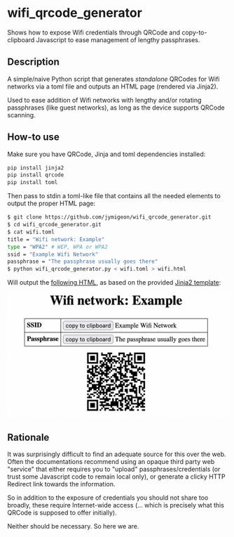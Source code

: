 # wifi_qrcode_generator

Shows how to expose Wifi credentials through QRCode and copy-to-clipboard
Javascript to ease management of lengthy passphrases.

## Description

A simple/naive Python script that generates *standalone* QRCodes for Wifi
networks via a toml file and outputs an HTML page (rendered via Jinja2).

Used to ease addition of Wifi networks with lengthy and/or rotating
passphrases (like guest networks), as long as the device supports QRCode scanning.

## How-to use

Make sure you have QRCode, Jinja and toml dependencies installed:

```sh
pip install jinja2
pip install qrcode
pip install toml
```

Then pass to stdin a toml-like file that contains all the needed elements to
output the proper HTML page:

```sh
$ git clone https://github.com/jymigeon/wifi_qrcode_generator.git
$ cd wifi_qrcode_generator.git
$ cat wifi.toml
title = "Wifi network: Example"
type = "WPA2" # WEP, WPA or WPA2
ssid = "Example Wifi Network"
passphrase = "The passphrase usually goes there"
$ python wifi_qrcode_generator.py < wifi.toml > wifi.html
```

Will output the [following HTML](./wifi.html), as based on the provided [Jinja2 template](./template.j2):

![HTML page screenshot](./wifi_html_screenshot.png)

## Rationale

It was surprisingly difficult to find an adequate source for this over the web.
Often the documentations recommend using an opaque third party web
"service" that either requires you to "upload" passphrases/credentials (or
trust some Javascript code to remain local only), or
generate a clicky HTTP Redirect link towards the information.

So in addition to the exposure of credentials you should not share
too broadly, these require Internet-wide access (... which is precisely
what this QRCode is supposed to offer initially).

Neither should be necessary. So here we are.
